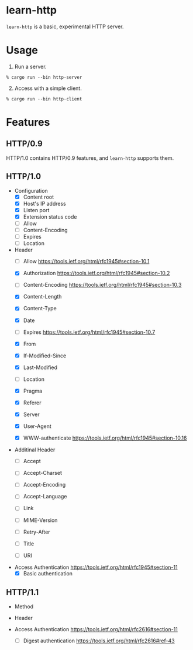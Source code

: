 # learn-http

`learn-http` is a basic, experimental HTTP server. 

# Usage


1. Run a server.

```
% cargo run --bin http-server
```

2. Access with a simple client.

```
% cargo run --bin http-client
```

# Features

## HTTP/0.9

HTTP/1.0 contains HTTP/0.9 features, and `learn-http` supports them.

## HTTP/1.0

* Configuration
  * [x] Content root
  * [x] Host's IP address
  * [x] Listen port
  * [x] Extension status code
  * [ ] Allow
  * [ ] Content-Encoding
  * [ ] Expires
  * [ ] Location

* Header
  * [ ] Allow https://tools.ietf.org/html/rfc1945#section-10.1
  * [x] Authorization https://tools.ietf.org/html/rfc1945#section-10.2
  * [ ] Content-Encoding https://tools.ietf.org/html/rfc1945#section-10.3
  * [x] Content-Length
  * [x] Content-Type
  * [x] Date
  * [ ] Expires https://tools.ietf.org/html/rfc1945#section-10.7
  * [x] From
  * [x] If-Modified-Since
  * [x] Last-Modified
  * [ ] Location
  * [x] Pragma
  * [x] Referer
  * [x] Server
  * [x] User-Agent
  * [x] WWW-authenticate https://tools.ietf.org/html/rfc1945#section-10.16
  
  
* Additinal Header
  * [ ] Accept
  * [ ] Accept-Charset
  * [ ] Accept-Encoding
  * [ ] Accept-Language
  * [ ] Link
  * [ ] MIME-Version
  * [ ] Retry-After
  * [ ] Title
  * [ ] URI
  

* Access Authentication https://tools.ietf.org/html/rfc1945#section-11
  * [x] Basic authentication

## HTTP/1.1

* Method

* Header

* Access Authentication https://tools.ietf.org/html/rfc2616#section-11
  * [ ] Digest authentication https://tools.ietf.org/html/rfc2616#ref-43

